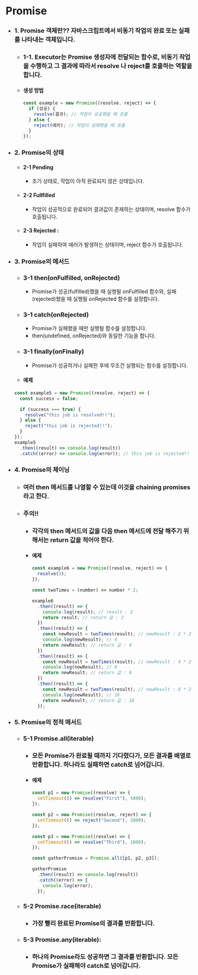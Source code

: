 # **Promise**

- ### 1. Promise 객체란?? 자바스크립트에서 비동기 작업의 완료 또는 실패를 나타내는 객체입니다.

  - ### 1-1. Executor는 Promise 생성자에 전달되는 함수로, 비동기 작업을 수행하고 그 결과에 따라서 resolve 나 reject를 호출하는 역할을 합니다.

  - #### 생성 방법

    ```javascript
    const example = new Promise((resolve, reject) => {
      if (성공) {
        resolve(결과); // 작업이 성공했을 때 호출
      } else {
        reject(에러); // 작업이 실패했을 때 호출
      }
    });
    ```

- ### 2. Promise의 상태
  - #### 2-1 Pending
    - 초기 상태로, 작업이 아직 완료되지 않은 상태입니다.
  - #### 2-2 Fullfilled
    - 작업이 성공적으로 완료되어 결과값이 존재하는 상태이며, resolve 함수가 호출됩니다.
  - #### 2-3 Rejected :
    - 작업이 실패하여 에러가 발생하는 상태이며, reject 함수가 호출됩니다.
- ### 3. Promise의 메서드

  - ### 3-1 then(onFulfilled, onRejected)
    - Promise가 성공(fulfilled)했을 때 실행될 onFulfilled 함수와, 실패(rejected)했을 때 실행될 onRejected 함수를 설정합니다.
  - ### 3-1 catch(onRejected)

    - Promise가 실패했을 때만 실행될 함수를 설정합니다.
    - then(undefined, onRejected)와 동일한 기능을 합니다.

  - ### 3-1 finally(onFinally)

    - Promise가 성공하거나 실패한 후에 무조건 실행되는 함수를 설정합니다.

  - #### 예제

  ```javascript
  const example5 = new Promise((resolve, reject) => {
    const success = false;

    if (success === true) {
      resolve("this job is resolved!!");
    } else {
      reject("this job is rejected!!");
    }
  });
  example5
    .then((result) => console.log(result))
    .catch((error) => console.log(error)); // this job is rejected!!
  ```

- ### 4. Promise의 체이닝

  - ### 여러 then 메서드를 나열할 수 있는데 이것을 chaining promises라고 한다.
  - ### **주의!!**

    - ### 각각의 then 메서드의 값을 다음 then 메서드에 전달 해주기 위해서는 return 값을 적어야 한다.

    - #### 예제

      ```javascript
      const example6 = new Promise((resolve, reject) => {
        resolve(2);
      });

      const twoTimes = (number) => number * 2;

      example6
        .then((result) => {
          console.log(result); // result : 2
          return result; // return 값 : 2
        })
        .then((result) => {
          const newResult = twoTimes(result); // newResult : 2 * 2 = 4
          console.log(newResult); // 4
          return newResult; // return 값 : 4
        })
        .then((result) => {
          const newResult = twoTimes(result); // newResult : 4 * 2 = 8
          console.log(newResult); // 8
          return newResult; // return 값 : 8
        })
        .then((result) => {
          const newResult = twoTimes(result); // newResult : 8 * 2 = 16
          console.log(newResult); // 16
          return newResult; // return 값 : 16
        });
      ```

- ### 5. Promise의 정적 메서드

  - ### 5-1 Promise.all(iterable)

    - ### 모든 Promise가 완료될 때까지 기다렸다가, 모든 결과를 배열로 반환합니다. 하나라도 실패하면 catch로 넘어갑니다.
    - #### 예제

      ```javascript
      const p1 = new Promise((resolve) => {
        setTimeout(() => resolve("First"), 5000);
      });

      const p2 = new Promise((resolve, reject) => {
        setTimeout(() => reject("Second"), 2000);
      });

      const p3 = new Promise((resolve) => {
        setTimeout(() => resolve("Third"), 1000);
      });

      const gatherPromise = Promise.all([p1, p2, p3]);

      gatherPromise
        .then((result) => console.log(result))
        .catch((error) => {
          console.log(error);
        });
      ```

  - ### 5-2 Promise.race(iterable)
    - ### 가장 빨리 완료된 Promise의 결과를 반환합니다.
  - ### 5-3 Promise.any(iterable):
    - ### 하나의 Promise라도 성공하면 그 결과를 반환합니다. 모든 Promise가 실패해야 catch로 넘어갑니다.
